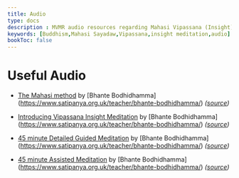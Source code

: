 ```yaml
---
title: Audio
type: docs
description : MVMR audio resources regarding Mahasi Vipassana (Insight) meditation
keywords: [Buddhism,Mahasi Sayadaw,Vipassana,insight meditation,audio] 
bookToc: false
---
```


# Useful Audio

- [The Mahasi method](https://www.satipanya.org.uk/audio/collection/26%20The%20Mahasi%20Method.mp3) by [Bhante Bodhidhamma] (https://www.satipanya.org.uk/teacher/bhante-bodhidhamma/) *([source](https://www.satipanya.org.uk/audio-video/))*

- [Introducing Vipassana Insight Meditation](https://www.satipanya.org.uk/audio/guided/Introducing%20Vipassana%20Insight%20Meditation.mp3) by [Bhante Bodhidhamma] (https://www.satipanya.org.uk/teacher/bhante-bodhidhamma/) *([source](https://www.satipanya.org.uk/audio-video/))*

- [45 minute Detailed Guided Meditation](https://www.satipanya.org.uk/audio/guided/01%20Detailed%20Guided%20Meditation.mp3) by [Bhante Bodhidhamma] (https://www.satipanya.org.uk/teacher/bhante-bodhidhamma/) *([source](https://www.satipanya.org.uk/audio-video/))*

- [45 minute Assisted Meditation](https://www.satipanya.org.uk/audio/guided/02%20Assisted%20Meditation.mp3) by [Bhante Bodhidhamma] (https://www.satipanya.org.uk/teacher/bhante-bodhidhamma/) *([source](https://www.satipanya.org.uk/audio-video/))*
